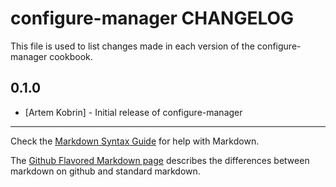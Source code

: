 configure-manager CHANGELOG
===========================

This file is used to list changes made in each version of the configure-manager cookbook.

0.1.0
-----
- [Artem Kobrin] - Initial release of configure-manager

- - -
Check the [Markdown Syntax Guide](http://daringfireball.net/projects/markdown/syntax) for help with Markdown.

The [Github Flavored Markdown page](http://github.github.com/github-flavored-markdown/) describes the differences between markdown on github and standard markdown.
